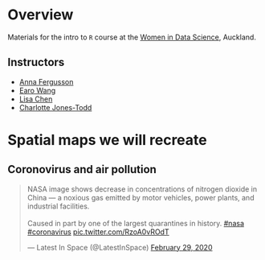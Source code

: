 # Overview

Materials for the intro to `R` course at the [Women in Data Science](https://nvite.com/universityofauckland/b7f9f), Auckland.

## Instructors

 + [Anna Fergusson](https://github.com/annafergusson)
 + [Earo Wang](https://github.com/earowang)
 + [Lisa Chen](https://unidirectory.auckland.ac.nz/profile/lisa-chen)
 + [Charlotte Jones-Todd](https://github.com/cmjt)


# Spatial maps we will recreate

## Coronovirus and air pollution

<blockquote class="twitter-tweet"><p lang="en" dir="ltr">NASA image shows decrease in concentrations of nitrogen dioxide in China — a noxious gas emitted by motor vehicles, power plants, and industrial facilities. <br><br>Caused in part by one of the largest quarantines in history. <a href="https://twitter.com/hashtag/nasa?src=hash&amp;ref_src=twsrc%5Etfw">#nasa</a> <a href="https://twitter.com/hashtag/coronavirus?src=hash&amp;ref_src=twsrc%5Etfw">#coronavirus</a> <a href="https://t.co/RzoA0vROdT">pic.twitter.com/RzoA0vROdT</a></p>&mdash; Latest In Space (@LatestInSpace) <a href="https://twitter.com/LatestInSpace/status/1233869231722311680?ref_src=twsrc%5Etfw">February 29, 2020</a></blockquote>